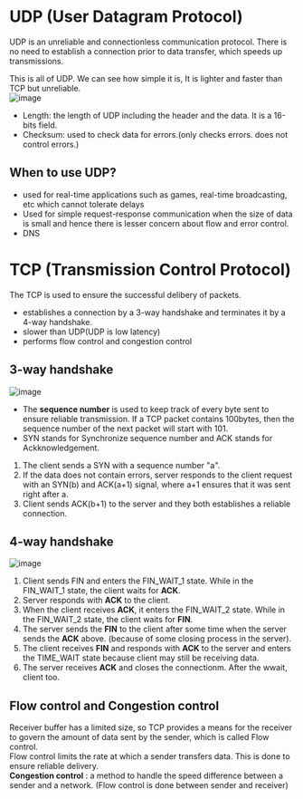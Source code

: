 # UDP (User Datagram Protocol)
UDP is an unreliable and connectionless communication protocol. There is no need to establish a connection prior to data transfer, which speeds up transmissions.

This is all of UDP. We can see how simple it is, It is lighter and faster than TCP but unreliable.<br>
![image](https://user-images.githubusercontent.com/67142421/178133335-70ef1d74-9b94-4d5f-bb30-f166eb2f93a0.png)<br>
* Length: the length of UDP including the header and the data. It is a 16-bits field.
* Checksum: used to check data for errors.(only checks errors. does not control errors.)

## When to use UDP?
* used for real-time applications such as games, real-time broadcasting, etc which cannot tolerate delays
* Used for simple request-response communication when the size of data is small and hence there is lesser concern about flow and error control.
* DNS

# TCP (Transmission Control Protocol)
The TCP is used to ensure the successful delibery of packets.<br>
* establishes a connection by a 3-way handshake and terminates it by a 4-way handshake.
* slower than UDP(UDP is low latency)
* performs flow control and congestion control

## 3-way handshake
![image](https://user-images.githubusercontent.com/67142421/178132002-1b60b862-4723-4def-9b8a-594f42bfd82e.png)

* The **sequence number** is used to keep track of every byte sent to ensure reliable transmission. If a TCP packet contains 100bytes, 
then the sequence number of the next packet will start with 101.
* SYN stands for Synchronize sequence number and ACK stands for Ackknowledgement.

1. The client sends a SYN with a sequence number "a".
2. If the data does not contain errors, server responds to the client request with an SYN(b) and ACK(a+1) signal, where a+1 ensures that it was sent right after a.
3. Client sends ACK(b+1) to the server and they both establishes a reliable connection.

## 4-way handshake
![image](https://user-images.githubusercontent.com/67142421/178133057-8290aaef-1b2d-4c66-8c49-69b35f40e2b8.png)

1. Client sends FIN and enters the FIN_WAIT_1 state. While in the FIN_WAIT_1 state, the client waits for **ACK**.
2. Server responds with **ACK** to the client.
3. When the client receives **ACK**, it enters the FIN_WAIT_2 state. While in the FIN_WAIT_2 state, the client waits for **FIN**.
4. The server sends the **FIN** to the client after some time when the server sends the **ACK** above. (because of some closing process in the server).
5. The client receives **FIN** and responds with **ACK** to the server and enters the TIME_WAIT state because client may still be receiving data.
6. The server receives **ACK** and closes the connectionm. After the wwait, client too.

## Flow control and Congestion control
Receiver buffer has a limited size, so TCP provides a means for the receiver to govern the amount of data sent by the sender, which is called Flow control.<br>
Flow control limits the rate at which a sender transfers data. This is done to ensure reliable delivery.<br>
**Congestion control** : a method to handle the speed difference between a sender and a network. (Flow control is done between sender and receiver)
